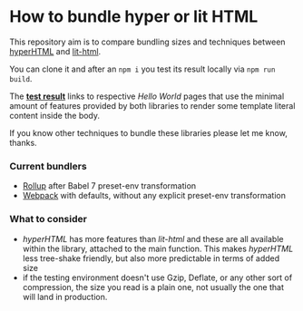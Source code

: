 # How to bundle hyper or lit HTML

This repository aim is to compare bundling sizes and techniques between [hyperHTML](https://github.com/WebReflection/hyperHTML#hyperhtml) and [lit-html](https://github.com/polymer/lit-html#-status-in-development).

You can clone it and after an `npm i` you test its result locally via `npm run build`.

The **[test result](https://webreflection.github.io/hyper-bundling/test/)** links to respective _Hello World_ pages that use the minimal amount of features provided by both libraries to render some template literal content inside the body.

If you know other techniques to bundle these libraries please let me know, thanks.

### Current bundlers

  * [Rollup](https://rollupjs.org/guide/en) after Babel 7 preset-env transformation
  * [Webpack](https://webpack.js.org) with defaults, without any explicit preset-env transformation

### What to consider

  * _hyperHTML_ has more features than _lit-html_ and these are all available within the library, attached to the main function. This makes _hyperHTML_ less tree-shake friendly, but also more predictable in terms of added size
  * if the testing environment doesn't use Gzip, Deflate, or any other sort of compression, the size you read is a plain one, not usually the one that will land in production.


